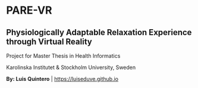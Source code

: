 # PARE-VR
## Physiologically Adaptable Relaxation Experience through Virtual Reality

Project for Master Thesis in Health Informatics

Karolinska Institutet & Stockholm University, Sweden

**By: Luis Quintero** | https://luiseduve.github.io
